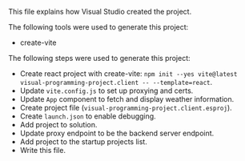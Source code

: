 This file explains how Visual Studio created the project.

The following tools were used to generate this project:
- create-vite

The following steps were used to generate this project:
- Create react project with create-vite: `npm init --yes vite@latest visual-programming-project.client -- --template=react`.
- Update `vite.config.js` to set up proxying and certs.
- Update `App` component to fetch and display weather information.
- Create project file (`visual-programming-project.client.esproj`).
- Create `launch.json` to enable debugging.
- Add project to solution.
- Update proxy endpoint to be the backend server endpoint.
- Add project to the startup projects list.
- Write this file.
